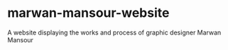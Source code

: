 # marwan-mansour-website
A website displaying the works and process of graphic designer Marwan Mansour
